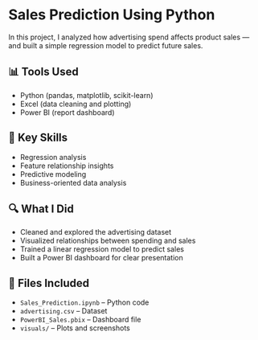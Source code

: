 # Sales Prediction Using Python

In this project, I analyzed how advertising spend affects product sales — and built a simple regression model to predict future sales.

## 📊 Tools Used
- Python (pandas, matplotlib, scikit-learn)
- Excel (data cleaning and plotting)
- Power BI (report dashboard)

## 🧠 Key Skills
- Regression analysis
- Feature relationship insights
- Predictive modeling
- Business-oriented data analysis

## 🔍 What I Did
- Cleaned and explored the advertising dataset
- Visualized relationships between spending and sales
- Trained a linear regression model to predict sales
- Built a Power BI dashboard for clear presentation

## 📁 Files Included
- `Sales_Prediction.ipynb` – Python code
- `advertising.csv` – Dataset
- `PowerBI_Sales.pbix` – Dashboard file
- `visuals/` – Plots and screenshots
